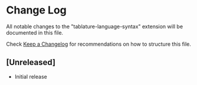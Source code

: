 # Change Log

All notable changes to the "tablature-language-syntax" extension will be documented in this file.

Check [Keep a Changelog](http://keepachangelog.com/) for recommendations on how to structure this file.

## [Unreleased]

- Initial release